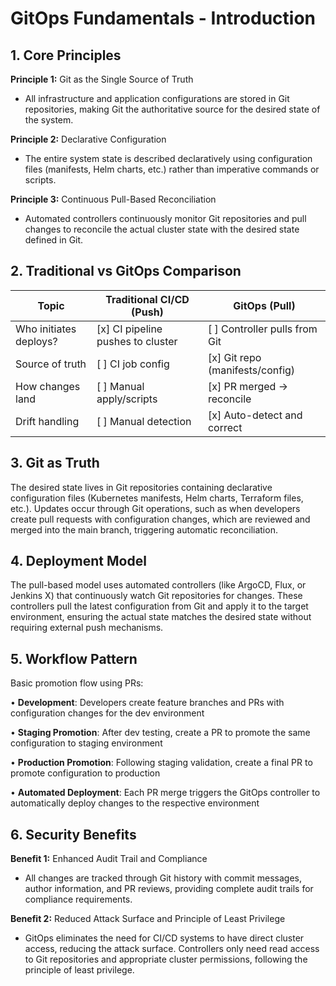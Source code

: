 # GitOps Fundamentals - Introduction

## 1. Core Principles

**Principle 1:** Git as the Single Source of Truth
- All infrastructure and application configurations are stored in Git repositories, making Git the authoritative source for the desired state of the system.

**Principle 2:** Declarative Configuration
- The entire system state is described declaratively using configuration files (manifests, Helm charts, etc.) rather than imperative commands or scripts.

**Principle 3:** Continuous Pull-Based Reconciliation
- Automated controllers continuously monitor Git repositories and pull changes to reconcile the actual cluster state with the desired state defined in Git.

## 2. Traditional vs GitOps Comparison

| Topic | Traditional CI/CD (Push) | GitOps (Pull) |
|-------|-------------------------|---------------|
| Who initiates deploys? | [x] CI pipeline pushes to cluster | [ ] Controller pulls from Git |
| Source of truth | [ ] CI job config | [x] Git repo (manifests/config) |
| How changes land | [ ] Manual apply/scripts | [x] PR merged → reconcile |
| Drift handling | [ ] Manual detection | [x] Auto-detect and correct |

## 3. Git as Truth

The desired state lives in Git repositories containing declarative configuration files (Kubernetes manifests, Helm charts, Terraform files, etc.). Updates occur through Git operations, such as when developers create pull requests with configuration changes, which are reviewed and merged into the main branch, triggering automatic reconciliation.

## 4. Deployment Model

The pull-based model uses automated controllers (like ArgoCD, Flux, or Jenkins X) that continuously watch Git repositories for changes. These controllers pull the latest configuration from Git and apply it to the target environment, ensuring the actual state matches the desired state without requiring external push mechanisms.

## 5. Workflow Pattern

Basic promotion flow using PRs:

• **Development**: Developers create feature branches and PRs with configuration changes for the dev environment

• **Staging Promotion**: After dev testing, create a PR to promote the same configuration to staging environment

• **Production Promotion**: Following staging validation, create a final PR to promote configuration to production

• **Automated Deployment**: Each PR merge triggers the GitOps controller to automatically deploy changes to the respective environment

## 6. Security Benefits

**Benefit 1:** Enhanced Audit Trail and Compliance
- All changes are tracked through Git history with commit messages, author information, and PR reviews, providing complete audit trails for compliance requirements.

**Benefit 2:** Reduced Attack Surface and Principle of Least Privilege
- GitOps eliminates the need for CI/CD systems to have direct cluster access, reducing the attack surface. Controllers only need read access to Git repositories and appropriate cluster permissions, following the principle of least privilege.
